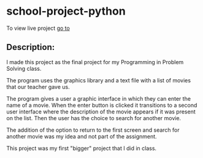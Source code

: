 # school-project-python

To view live project 
[go to](https://lujoh.github.io/the-German-school-system/)

## Description:

I made this project as the final project for my Programming in Problem Solving class.

The program uses the graphics library and a text file with a list of movies that our teacher gave us.

The program gives a user a graphic interface in which they can enter the name of a movie. When the enter button is clicked it transitions to a second user interface where the description of the movie appears if it was present on the list. Then the user has the choice to search for another movie.

The addition of the option to return to the first screen and search for another movie was my idea and not part of the assignment.

This project was my first "bigger" project that I did in class.

